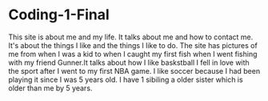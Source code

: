 # Coding-1-Final
This site is about me and my life. It talks about me and how to contact me. It's about the things I like and the things I like to do. The site has pictures of me from when I was a kid to when I caught my first fish when I went fishing with my friend Gunner.It talks about how I like baskstball I fell in love with the sport after I went to my first NBA game. I like soccer because I had been playing it since I was 5 years old. I have 1 sibiling a older sister which is older than me by 5 years.
